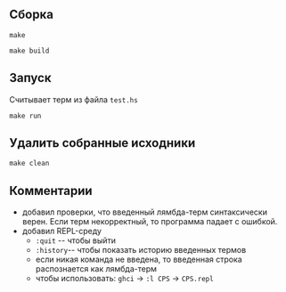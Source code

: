 ## Сборка

`make`

`make build`

## Запуск

Считывает терм из файла `test.hs`

`make run`

## Удалить собранные исходники

`make clean`

## Комментарии

- добавил проверки, что введенный лямбда-терм синтаксически верен. Если терм некорректный, то программа падает с ошибкой.
- добавил REPL-среду
    - `:quit` -- чтобы выйти
    - `:history`-- чтобы показать историю введенных термов
    - если никая команда не введена, то введенная строка распознается как лямбда-терм
    - чтобы использовать: `ghci` -> `:l CPS` -> `CPS.repl`
